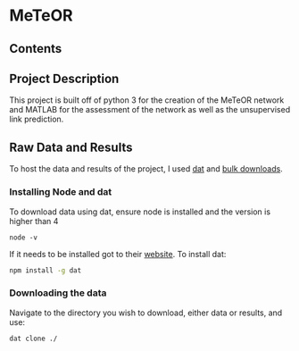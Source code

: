 # MeTeOR
## Contents


## Project Description

This project is built off of python 3 for the creation of the MeTeOR network and MATLAB for the assessment of the network as well as the unsupervised link prediction.


## Raw Data and Results
To host the data and results of the project, I used [dat](https://datproject.org/) and [bulk downloads](http://meteor.lichtargelab.org/download).
### Installing Node and dat
To download data using dat, ensure node is installed and the version is higher than 4
```
node -v
```
If it needs to be installed got to their [website](https://nodejs.org/en/download/).
To install dat:
```bash
npm install -g dat
```
### Downloading the data
Navigate to the directory you wish to download, either data or results, and use:
```bash
dat clone ./
```
<!--stackedit_data:
eyJoaXN0b3J5IjpbMTIzMTg4Mzg2NywtMTkzNjQwMDIwMSwtMT
EzNTYwNDkzXX0=
-->